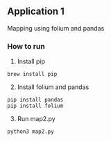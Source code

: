## Application 1
Mapping using folium and pandas

### How to run

1. Install pip
```
brew install pip
```
2. Install folium and pandas
```
pip install pandas
pip install folium
```

3. Run map2.py
```
python3 map2.py
``` 
